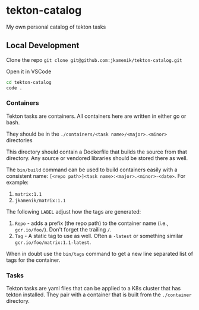 # tekton-catalog

My own personal catalog of tekton tasks

## Local Development

Clone the repo `git clone git@github.com:jkamenik/tekton-catalog.git`

Open it in VSCode

```bash
cd tekton-catalog
code .
```

### Containers

Tekton tasks are containers.  All containers here are written in either go or bash.

They should be in the `./containers/<task name>/<major>.<minor>` directories

This directory should contain a Dockerfile that builds the source from that directory.  Any source or vendored libraries should be stored there as well.

The `bin/build` command can be used to build containers easily with a consistent name: `[<repo path>]<task name>:<major>.<minor>-<date>`.  For example:

1. `matrix:1.1`
2. `jkamenik/matrix:1.1`

The following `LABEL` adjust how the tags are generated:

1. `Repo` - adds a prefix (the repo path) to the container name (i.e., `gcr.io/foo/`).  Don't forget the trailing `/`.
2. `Tag` - A static tag to use as well.  Often a `-latest` or something similar `gcr.io/foo/matrix:1.1-latest`.

When in doubt use the `bin/tags` command to get a new line separated list of tags for the container.

### Tasks

Tekton tasks are yaml files that can be applied to a K8s cluster that has tekton installed.  They pair with a container that is built from the `./container` directory.